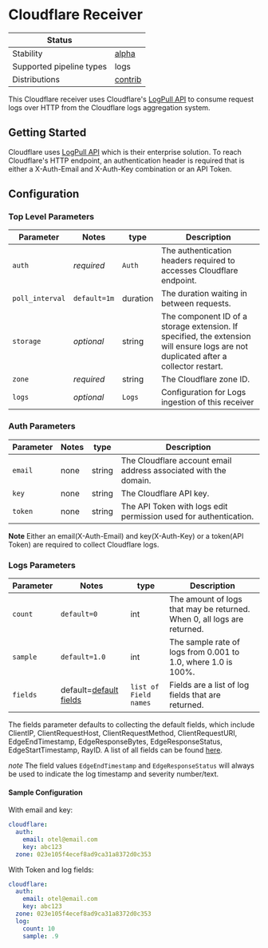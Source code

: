 # Cloudflare Receiver

| Status                   |           |
|--------------------------|-----------|
| Stability                | [alpha]   |
| Supported pipeline types | logs      |
| Distributions            | [contrib] |


This Cloudflare receiver uses Cloudflare's [LogPull API](https://developers.cloudflare.com/logs/logpull/) to consume request logs over HTTP from the Cloudflare logs aggregation system.

## Getting Started

Cloudflare uses [LogPull API](https://developers.cloudflare.com/logs/logpull/) which is their enterprise solution. To reach Cloudflare's HTTP endpoint, an authentication header is required that is either a X-Auth-Email and X-Auth-Key combination or an API Token.

## Configuration

### Top Level Parameters

| Parameter       | Notes        | type     | Description                                                                                                                         |
|-----------------|--------------|----------|-------------------------------------------------------------------------------------------------------------------------------------|
| `auth`          | *required*   | `Auth`   | The authentication headers required to accesses Cloudflare endpoint.                                                                |
| `poll_interval` | `default=1m` | duration | The duration waiting in between requests.                                                                                           |
| `storage`       | *optional*   | string   | The component ID of a storage extension. If specified, the extension will ensure logs are not duplicated after a collector restart. |
| `zone`          | *required*   | string   | The Cloudflare zone ID.                                                                                                             |
| `logs`          | *optional*   | `Logs`   | Configuration for Logs ingestion of this receiver                                                                                   |

### Auth Parameters

| Parameter | Notes | type   | Description                                                      |
|-----------|-------|--------|------------------------------------------------------------------|
| `email`   | none  | string | The Cloudflare account email address associated with the domain. |
| `key`     | none  | string | The Cloudflare API key.                                          |
| `token`   | none  | string | The API Token with logs edit permission used for authentication. |

**Note**  Either an email(X-Auth-Email) and key(X-Auth-Key) or a token(API Token) are required to collect Cloudflare logs.

### Logs Parameters

| Parameter | Notes                                                                                                                          | type                  | Description                                                               |
|-----------|--------------------------------------------------------------------------------------------------------------------------------|-----------------------|---------------------------------------------------------------------------|
| `count`   | `default=0`                                                                                                                | int                   | The amount of logs that may be returned. When 0, all logs are returned. |
| `sample`  | `default=1.0`                                                                                                                  | int                   | The sample rate of logs from 0.001 to 1.0, where 1.0 is 100%.             |
| `fields`  | default=[default fields](https://developers.cloudflare.com/logs/logpull/understanding-the-basics/#format-of-the-data-returned) | `list of Field names` | Fields are a list of log fields that are returned.                        |

The fields parameter defaults to collecting the default fields, which include ClientIP, ClientRequestHost, ClientRequestMethod, ClientRequestURI, EdgeEndTimestamp, EdgeResponseBytes, EdgeResponseStatus, EdgeStartTimestamp, RayID. A list of all fields can be found [here](https://developers.cloudflare.com/logs/reference/log-fields/zone/http_requests).

*note* The field values `EdgeEndTimestamp` and `EdgeResponseStatus` will always be used to indicate the log timestamp and severity number/text.

#### Sample Configuration

With email and key:
```yaml
cloudflare:
  auth:
    email: otel@email.com
    key: abc123
  zone: 023e105f4ecef8ad9ca31a8372d0c353
```

With Token and log fields:
```yaml
cloudflare:
  auth:
    email: otel@email.com
    key: abc123
  zone: 023e105f4ecef8ad9ca31a8372d0c353
  log:
    count: 10
    sample: .9
```

[alpha]:https://github.com/open-telemetry/opentelemetry-collector#alpha
[contrib]:https://github.com/open-telemetry/opentelemetry-collector-releases/tree/main/distributions/otelcol-contrib
